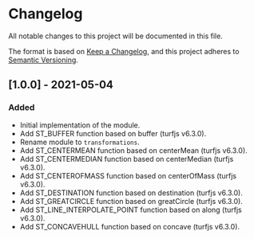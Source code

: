 # Changelog
All notable changes to this project will be documented in this file.

The format is based on [Keep a Changelog](https://keepachangelog.com/en/1.0.0/),
and this project adheres to [Semantic Versioning](https://semver.org/spec/v2.0.0.html).

## [1.0.0] - 2021-05-04

### Added
* Initial implementation of the module.
* Add ST_BUFFER function based on buffer (turfjs v6.3.0).
* Rename module to `transformations`.
* Add ST_CENTERMEAN function based on centerMean (turfjs v6.3.0).
* Add ST_CENTERMEDIAN function based on centerMedian (turfjs v6.3.0).
* Add ST_CENTEROFMASS function based on centerOfMass (turfjs v6.3.0).
* Add ST_DESTINATION function based on destination (turfjs v6.3.0).
* Add ST_GREATCIRCLE function based on greatCircle (turfjs v6.3.0).
* Add ST_LINE_INTERPOLATE_POINT function based on along (turfjs v6.3.0).
* Add ST_CONCAVEHULL function based on concave (turfjs v6.3.0).